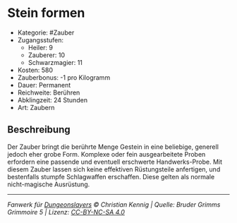 # Stein formen

- Kategorie: #Zauber
- Zugangsstufen:
  - Heiler: 9
  - Zauberer: 10
  - Schwarzmagier: 11
- Kosten: 580
- Zauberbonus: -1 pro Kilogramm
- Dauer: Permanent
- Reichweite: Berühren
- Abklingzeit: 24 Stunden
- Art: Zaubern

## Beschreibung

Der Zauber bringt die berührte Menge Gestein in eine beliebige, generell jedoch eher grobe Form. Komplexe oder fein ausgearbeitete Proben erfordern eine passende und eventuell erschwerte Handwerks-Probe. Mit diesem Zauber lassen sich keine effektiven Rüstungsteile anfertigen, und bestenfalls stumpfe Schlagwaffen erschaffen. Diese gelten als normale nicht-magische Ausrüstung.

---

_Fanwerk für [Dungeonslayers](https://www.dungeonslayers.net/) © Christian Kennig | Quelle: Bruder Grimms Grimmoire 5 | Lizenz: [CC-BY-NC-SA 4.0](https://creativecommons.org/licenses/by-nc-sa/4.0/deed.de)_
